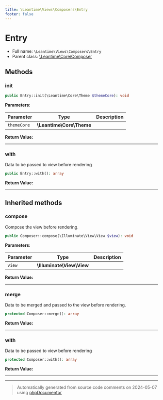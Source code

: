 ```yaml
---
title: \Leantime\Views\Composers\Entry
footer: false
---
```


# Entry





* Full name: `\Leantime\Views\Composers\Entry`
* Parent class: [\Leantime\Core\Composer](../../Core/Composer.md)



## Methods

### init



```php
public Entry::init(\Leantime\Core\Theme $themeCore): void
```








**Parameters:**

| Parameter | Type | Description |
|-----------|------|-------------|
| `themeCore` | **\Leantime\Core\Theme** |  |


**Return Value:**





---
### with

Data to be passed to view before rendering

```php
public Entry::with(): array
```









**Return Value:**





---


## Inherited methods

### compose

Compose the view before rendering.

```php
public Composer::compose(\Illuminate\View\View $view): void
```








**Parameters:**

| Parameter | Type | Description |
|-----------|------|-------------|
| `view` | **\Illuminate\View\View** |  |


**Return Value:**





---
### merge

Data to be merged and passed to the view before rendering.

```php
protected Composer::merge(): array
```









**Return Value:**





---
### with

Data to be passed to view before rendering

```php
protected Composer::with(): array
```









**Return Value:**





---


---
> Automatically generated from source code comments on 2024-05-07 using [phpDocumentor](http://www.phpdoc.org/)
